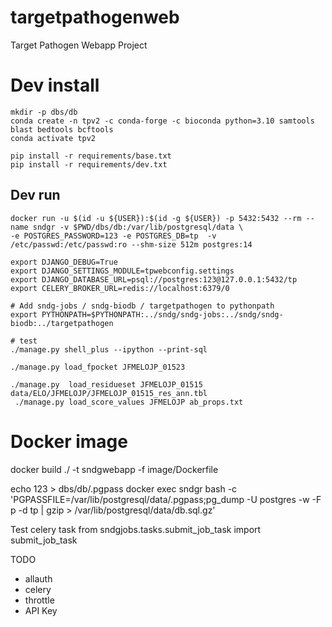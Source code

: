# targetpathogenweb
Target Pathogen Webapp Project


# Dev install
```console
mkdir -p dbs/db
conda create -n tpv2 -c conda-forge -c bioconda python=3.10 samtools blast bedtools bcftools
conda activate tpv2

pip install -r requirements/base.txt
pip install -r requirements/dev.txt
```
## Dev run

```console
docker run -u $(id -u ${USER}):$(id -g ${USER}) -p 5432:5432 --rm --name sndgr -v $PWD/dbs/db:/var/lib/postgresql/data \
-e POSTGRES_PASSWORD=123 -e POSTGRES_DB=tp  -v /etc/passwd:/etc/passwd:ro --shm-size 512m postgres:14

export DJANGO_DEBUG=True
export DJANGO_SETTINGS_MODULE=tpwebconfig.settings
export DJANGO_DATABASE_URL=psql://postgres:123@127.0.0.1:5432/tp
export CELERY_BROKER_URL=redis://localhost:6379/0

# Add sndg-jobs / sndg-biodb / targetpathogen to pythonpath
export PYTHONPATH=$PYTHONPATH:../sndg/sndg-jobs:../sndg/sndg-biodb:../targetpathogen

# test 
./manage.py shell_plus --ipython --print-sql

./manage.py load_fpocket JFMELOJP_01523

./manage.py  load_residueset JFMELOJP_01515 data/ELO/JFMELOJP/JFMELOJP_01515_res_ann.tbl
 ./manage.py load_score_values JFMELOJP ab_props.txt 

```
# Docker image
docker build ./ -t sndgwebapp -f image/Dockerfile

echo 123 > dbs/db/.pgpass
docker exec sndgr bash -c 'PGPASSFILE=/var/lib/postgresql/data/.pgpass;pg_dump -U postgres -w -F p -d tp | gzip > /var/lib/postgresql/data/db.sql.gz'




Test celery task
from sndgjobs.tasks.submit_job_task import submit_job_task


TODO
- allauth
- celery
- throttle
- API Key